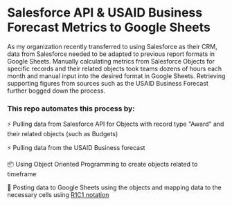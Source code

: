 # Salesforce API & USAID Business Forecast Metrics to Google Sheets

As my organization recently transferred to using Salesforce as their CRM, data from Salesforce needed to be adapted to previous report formats in Google Sheets. Manually calculating metrics from Salesforce Objects for specific records and their related objects took teams dozens of hours each month and manual input into the desired format in Google Sheets. Retrieving supporting figures from sources such as the USAID Business Forecast further bogged down the process.



### This repo automates this process by: 
⚡️ Pulling data from Salesforce API for Objects with record type "Award" and their related objects (such as Budgets)

⚡️ Pulling data from the USAID Business forecast

📦 Using Object Oriented Programming to create objects related to timeframe

📓 Posting data to Google Sheets using the objects and mapping data to the necessary cells using [R1C1 notation](https://developers.google.com/sheets/api/guides/concepts#expandable-2)
